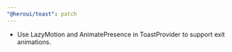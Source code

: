 ```yaml
---
"@heroui/toast": patch
---
```


- Use LazyMotion and AnimatePresence in ToastProvider to support exit animations.

